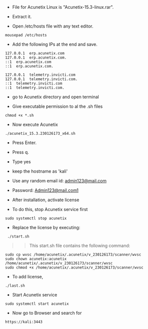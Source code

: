 - File for Acunetix Linux is "Acunetix-15.3-linux.rar".

- Extract it.

- Open /etc/hosts file with any text editor.
```
mousepad /etc/hosts
```

- Add the following IPs at the end and save.
```
127.0.0.1  erp.acunetix.com
127.0.0.1  erp.acunetix.com.
::1  erp.acunetix.com
::1  erp.acunetix.com.

127.0.0.1  telemetry.invicti.com
127.0.0.1  telemetry.invicti.com.
::1  telemetry.invicti.com
::1  telemetry.invicti.com.
```

- go to Acunetix directory and open terminal

- Give executable permission to al the .sh files
```
chmod +x *.sh
```

- Now execute Acunetix 
```
./acunetix_15.3.230126173_x64.sh 
```

- Press Enter.
- Press q.
- Type yes
- keep the hostname as 'kali'
- Use any random email id: admin123@mail.com
- Password: Admin123@mail.com1

- After installation, activate license
- To do this, stop Acunetix service first
```
sudo systemctl stop acunetix
```

- Replace the license by executing:
```
 ./start.sh 
```

>>This start.sh file contains the following command:
```
sudo cp wvsc /home/acunetix/.acunetix/v_230126173/scanner/wvsc
sudo chown acunetix:acunetix /home/acunetix/.acunetix/v_230126173/scanner/wvsc
sudo chmod +x /home/acunetix/.acunetix/v_230126173/scanner/wvsc
```

- To add license, 
```
./last.sh
```

-  Start Acunetix service
```
sudo systemctl start acunetix
```

- Now go to Browser and search for 
```
https://kali:3443
```
